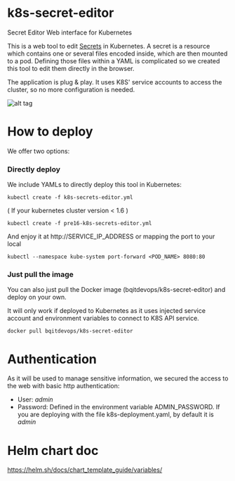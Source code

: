 # k8s-secret-editor
Secret Editor Web interface for Kubernetes

This is a web tool to edit [Secrets](http://kubernetes.io/docs/user-guide/secrets/) in Kubernetes. A secret is a resource which contains one or several files encoded inside, which are then mounted to a pod. Defining those files within a YAML is complicated so we created this tool to edit them directly in the browser.

The application is plug & play. It uses K8S' service accounts to access the cluster, so no more configuration is needed.

![alt tag](https://raw.githubusercontent.com/bq/k8s-secret-editor/master/docs/screenshot.png)

# How to deploy

We offer two options:

### Directly deploy

We include YAMLs to directly deploy this tool in Kubernetes:

```
kubectl create -f k8s-secrets-editor.yml
```

( If your kubernetes cluster version < 1.6  )
```
kubectl create -f pre16-k8s-secrets-editor.yml
```

And enjoy it at http://SERVICE_IP_ADDRESS or mapping the port to your local

```
kubectl --namespace kube-system port-forward <POD_NAME> 8080:80
```

### Just pull the image

You can also just pull the Docker image (bqitdevops/k8s-secret-editor) and deploy on your own.

It will only work if deployed to Kubernetes as it uses injected service account and environment variables to connect to K8S API service.

```
docker pull bqitdevops/k8s-secret-editor
```

# Authentication
As it will be used to manage sensitive information, we secured the access to the web with basic http authentication:
* User: *admin*
* Password: Defined in the environment variable ADMIN_PASSWORD. If you are deploying with the file k8s-deployment.yaml, by default it is *admin*

# Helm chart doc
https://helm.sh/docs/chart_template_guide/variables/
